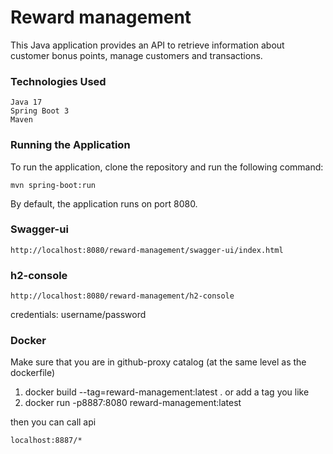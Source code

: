 # Reward management
This Java application provides an API to retrieve information about customer bonus points, manage customers and transactions.

### Technologies Used

    Java 17
    Spring Boot 3
    Maven

### Running the Application

To run the application, clone the repository and run the following command:

    mvn spring-boot:run

By default, the application runs on port 8080. 

### Swagger-ui

    http://localhost:8080/reward-management/swagger-ui/index.html

### h2-console

    http://localhost:8080/reward-management/h2-console 
credentials: username/password


### Docker
Make sure that you are in github-proxy catalog (at the same level as the dockerfile)
1. docker build --tag=reward-management:latest . or add a tag you like
2. docker run -p8887:8080 reward-management:latest

then you can call api

    localhost:8887/*
    